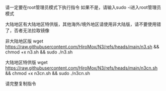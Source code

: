 请一定要在root管理员模式下执行指令
如果不是，请输入sudo -i进入root管理员模式

大陆地区有大陆地区特供版，其他海外/境外地区请使用非大陆版，请不要使用错了，否者无法拉取镜像

非大陆地区版
wget https://raw.githubusercontent.com/HiroMox/N3/refs/heads/main/n3.sh && chmod +x n3.sh && sudo ./n3.sh

大陆地区特供版
wget https://raw.githubusercontent.com/HiroMox/N3/refs/heads/main/n3cn.sh && chmod +x n3cn.sh && sudo ./n3cn.sh

请完整复制指令
